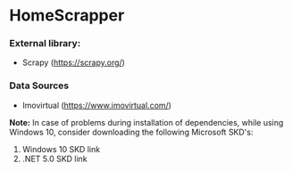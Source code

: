 # HomeScrapper

### External library:
- Scrapy (https://scrapy.org/)

### Data Sources
- Imovirtual (https://www.imovirtual.com/)


**Note:** In case of problems during installation of dependencies, while using Windows 10, consider downloading the following Microsoft SKD's: 
1. Windows 10 SKD <a src="https://developer.microsoft.com/en-us/windows/downloads/windows-10-sdk/">link</a>
2. .NET 5.0 SKD <a src="https://dotnet.microsoft.com/download/dotnet/5.0/runtime/?utm_source=getdotnetcore&utm_medium=referral">link</a>